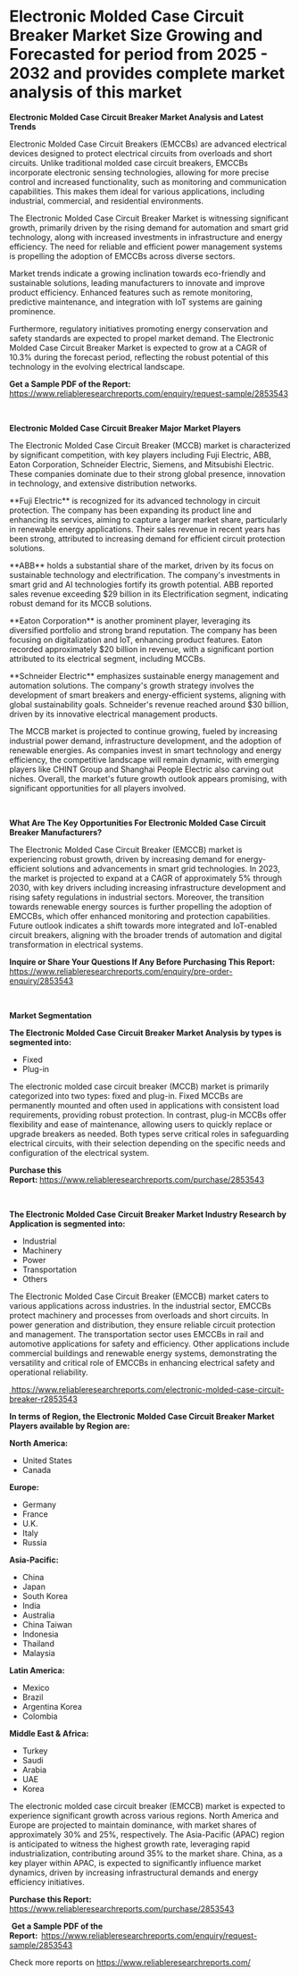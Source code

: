 <p><h1>Electronic Molded Case Circuit Breaker Market Size Growing and Forecasted for period from 2025 - 2032 and provides complete market analysis of this market</h1></p><p><strong>Electronic Molded Case Circuit Breaker Market Analysis and Latest Trends</strong></p>
<p><p>Electronic Molded Case Circuit Breakers (EMCCBs) are advanced electrical devices designed to protect electrical circuits from overloads and short circuits. Unlike traditional molded case circuit breakers, EMCCBs incorporate electronic sensing technologies, allowing for more precise control and increased functionality, such as monitoring and communication capabilities. This makes them ideal for various applications, including industrial, commercial, and residential environments.</p><p>The Electronic Molded Case Circuit Breaker Market is witnessing significant growth, primarily driven by the rising demand for automation and smart grid technology, along with increased investments in infrastructure and energy efficiency. The need for reliable and efficient power management systems is propelling the adoption of EMCCBs across diverse sectors.</p><p>Market trends indicate a growing inclination towards eco-friendly and sustainable solutions, leading manufacturers to innovate and improve product efficiency. Enhanced features such as remote monitoring, predictive maintenance, and integration with IoT systems are gaining prominence.</p><p>Furthermore, regulatory initiatives promoting energy conservation and safety standards are expected to propel market demand. The Electronic Molded Case Circuit Breaker Market is expected to grow at a CAGR of 10.3% during the forecast period, reflecting the robust potential of this technology in the evolving electrical landscape.</p></p>
<p><strong>Get a Sample PDF of the Report:&nbsp;</strong> <a href="https://www.reliableresearchreports.com/enquiry/request-sample/2853543?utm_campaign=2251&utm_medium=2&utm_source=Github&utm_content=ia&utm_term=12032025&utm_id=electronic-molded-case-circuit-breaker">https://www.reliableresearchreports.com/enquiry/request-sample/2853543</a></p>
<p>&nbsp;</p>
<p><strong>Electronic Molded Case Circuit Breaker Major Market Players</strong></p>
<p><p>The Electronic Molded Case Circuit Breaker (MCCB) market is characterized by significant competition, with key players including Fuji Electric, ABB, Eaton Corporation, Schneider Electric, Siemens, and Mitsubishi Electric. These companies dominate due to their strong global presence, innovation in technology, and extensive distribution networks.</p><p>**Fuji Electric** is recognized for its advanced technology in circuit protection. The company has been expanding its product line and enhancing its services, aiming to capture a larger market share, particularly in renewable energy applications. Their sales revenue in recent years has been strong, attributed to increasing demand for efficient circuit protection solutions.</p><p>**ABB** holds a substantial share of the market, driven by its focus on sustainable technology and electrification. The company's investments in smart grid and AI technologies fortify its growth potential. ABB reported sales revenue exceeding $29 billion in its Electrification segment, indicating robust demand for its MCCB solutions.</p><p>**Eaton Corporation** is another prominent player, leveraging its diversified portfolio and strong brand reputation. The company has been focusing on digitalization and IoT, enhancing product features. Eaton recorded approximately $20 billion in revenue, with a significant portion attributed to its electrical segment, including MCCBs.</p><p>**Schneider Electric** emphasizes sustainable energy management and automation solutions. The company's growth strategy involves the development of smart breakers and energy-efficient systems, aligning with global sustainability goals. Schneider's revenue reached around $30 billion, driven by its innovative electrical management products.</p><p>The MCCB market is projected to continue growing, fueled by increasing industrial power demand, infrastructure development, and the adoption of renewable energies. As companies invest in smart technology and energy efficiency, the competitive landscape will remain dynamic, with emerging players like CHINT Group and Shanghai People Electric also carving out niches. Overall, the market's future growth outlook appears promising, with significant opportunities for all players involved.</p></p>
<p>&nbsp;</p>
<p><strong>What Are The Key Opportunities For Electronic Molded Case Circuit Breaker Manufacturers?</strong></p>
<p><p>The Electronic Molded Case Circuit Breaker (EMCCB) market is experiencing robust growth, driven by increasing demand for energy-efficient solutions and advancements in smart grid technologies. In 2023, the market is projected to expand at a CAGR of approximately 5% through 2030, with key drivers including increasing infrastructure development and rising safety regulations in industrial sectors. Moreover, the transition towards renewable energy sources is further propelling the adoption of EMCCBs, which offer enhanced monitoring and protection capabilities. Future outlook indicates a shift towards more integrated and IoT-enabled circuit breakers, aligning with the broader trends of automation and digital transformation in electrical systems.</p></p>
<p><strong>Inquire or Share Your Questions If Any Before Purchasing This Report:</strong> <a href="https://www.reliableresearchreports.com/enquiry/pre-order-enquiry/2853543?utm_campaign=2251&utm_medium=2&utm_source=Github&utm_content=ia&utm_term=12032025&utm_id=electronic-molded-case-circuit-breaker">https://www.reliableresearchreports.com/enquiry/pre-order-enquiry/2853543</a></p>
<p>&nbsp;</p>
<p><strong>Market Segmentation</strong></p>
<p><strong>The Electronic Molded Case Circuit Breaker Market Analysis by types is segmented into:</strong></p>
<p><ul><li> Fixed</li><li>Plug-in </li></ul></p>
<p><p>The electronic molded case circuit breaker (MCCB) market is primarily categorized into two types: fixed and plug-in. Fixed MCCBs are permanently mounted and often used in applications with consistent load requirements, providing robust protection. In contrast, plug-in MCCBs offer flexibility and ease of maintenance, allowing users to quickly replace or upgrade breakers as needed. Both types serve critical roles in safeguarding electrical circuits, with their selection depending on the specific needs and configuration of the electrical system.</p></p>
<p><strong>Purchase this Report:&nbsp;</strong><a href="https://www.reliableresearchreports.com/purchase/2853543?utm_campaign=2251&utm_medium=2&utm_source=Github&utm_content=ia&utm_term=12032025&utm_id=electronic-molded-case-circuit-breaker">https://www.reliableresearchreports.com/purchase/2853543</a></p>
<p>&nbsp;</p>
<p><strong>The Electronic Molded Case Circuit Breaker Market Industry Research by Application is segmented into:</strong></p>
<p><ul><li> Industrial</li><li>Machinery</li><li>Power</li><li>Transportation</li><li>Others </li></ul></p>
<p><p>The Electronic Molded Case Circuit Breaker (EMCCB) market caters to various applications across industries. In the industrial sector, EMCCBs protect machinery and processes from overloads and short circuits. In power generation and distribution, they ensure reliable circuit protection and management. The transportation sector uses EMCCBs in rail and automotive applications for safety and efficiency. Other applications include commercial buildings and renewable energy systems, demonstrating the versatility and critical role of EMCCBs in enhancing electrical safety and operational reliability.</p></p>
<p><a href="https://www.reliableresearchreports.com/electronic-molded-case-circuit-breaker-r2853543?utm_campaign=2251&utm_medium=2&utm_source=Github&utm_content=ia&utm_term=12032025&utm_id=electronic-molded-case-circuit-breaker">&nbsp;https://www.reliableresearchreports.com/electronic-molded-case-circuit-breaker-r2853543</a></p>
<p><strong>In terms of Region, the Electronic Molded Case Circuit Breaker Market Players available by Region are:</strong></p>
<p>
    <p> <strong> North America: </strong>
        <ul>
            <li>United States</li>
            <li>Canada</li>
        </ul>
        </p> 
    <p> <strong> Europe: </strong>
        <ul>
            <li>Germany</li>
            <li>France</li>
            <li>U.K.</li>
            <li>Italy</li>
            <li>Russia</li>
        </ul>
        </p> 
    <p> <strong> Asia-Pacific: </strong>
        <ul>
            <li>China</li>
            <li>Japan</li>
            <li>South Korea</li>
            <li>India</li>
            <li>Australia</li>
            <li>China Taiwan</li>
            <li>Indonesia</li>
            <li>Thailand</li>
            <li>Malaysia</li>
        </ul>
        </p> 
    <p> <strong> Latin America: </strong>
        <ul>
            <li>Mexico</li>
            <li>Brazil</li>
            <li>Argentina Korea</li>
            <li>Colombia</li>
        </ul>
        </p> 
    <p> <strong> Middle East & Africa: </strong>
        <ul>
            <li>Turkey</li>
            <li>Saudi</li>
            <li>Arabia</li>
            <li>UAE</li>
            <li>Korea</li>
        </ul>
    </p>
    </p>
<p><p>The electronic molded case circuit breaker (EMCCB) market is expected to experience significant growth across various regions. North America and Europe are projected to maintain dominance, with market shares of approximately 30% and 25%, respectively. The Asia-Pacific (APAC) region is anticipated to witness the highest growth rate, leveraging rapid industrialization, contributing around 35% to the market share. China, as a key player within APAC, is expected to significantly influence market dynamics, driven by increasing infrastructural demands and energy efficiency initiatives.</p></p>
<p><strong>Purchase this Report: </strong><a href="https://www.reliableresearchreports.com/purchase/2853543?utm_campaign=2251&utm_medium=2&utm_source=Github&utm_content=ia&utm_term=12032025&utm_id=electronic-molded-case-circuit-breaker">https://www.reliableresearchreports.com/purchase/2853543</a></p>
<p>&nbsp;<strong>Get a Sample PDF of the Report:&nbsp;&nbsp;</strong><a href="https://www.reliableresearchreports.com/enquiry/request-sample/2853543?utm_campaign=2251&utm_medium=2&utm_source=Github&utm_content=ia&utm_term=12032025&utm_id=electronic-molded-case-circuit-breaker">https://www.reliableresearchreports.com/enquiry/request-sample/2853543</a></p>
<p><strong></strong></p>
<p>Check more reports on <a href="https://www.reliableresearchreports.com/?utm_campaign=2251&utm_medium=2&utm_source=Github&utm_content=ia&utm_term=12032025&utm_id=electronic-molded-case-circuit-breaker">https://www.reliableresearchreports.com/</a></p>